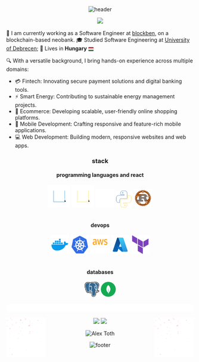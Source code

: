 <div align="center" width="100">
  <img src="https://capsule-render.vercel.app/api?type=waving&height=150&color=282c34&text=Alex%20Toth&fontColor=e5c07b&fontSize=40&fontAlignY=28"
  alt="header"/>
</div>

<p align="center">
  <img src="https://readme-typing-svg.herokuapp.com?font=Fira+Code&pause=1000&color=E5C07B&width=435&center=true&lines=hello+there!;I+am+a+full-stack+engineer;who+makes+things+work;...">
</p
<br>

🏢 I am currently working as a Software Engineer at [blockben](https://blockben.com/), on a blockchain-based neobank. 🎓 Studied Software Engineering at [University of Debrecen](https://unideb.hu/en); 🏡 Lives in **Hungary** <img src="./assets/hungary.svg" width="15" height="15" style="vertical-align: middle;" />

🔍 With a versatile background, I bring hands-on experience across multiple domains:
- 💳 Fintech: Innovating secure payment solutions and digital banking tools.
- ⚡ Smart Energy: Contributing to sustainable energy management projects.
- 🛒 Ecommerce: Developing scalable, user-friendly online shopping platforms.
- 📱 Mobile Development: Crafting responsive and feature-rich mobile applications.
- 💻 Web Development: Building modern, responsive websites and web apps.

<h3 align="center">
  stack
</h3>

<h4 align="center">
  programming languages and react
</h4>

<div align="center">
  <img src="./assets/ts-icon.svg" alt="icon" width="60" height="60" />
  <img src="./assets/js-icon.svg" alt="icon" width="60" height="60" />
  <img src="./assets/react-icon.svg" alt="icon" width="50" height="50" />
  <img src="./assets/python-icon.svg" alt="icon" width="45" height="45" />
  <img src="./assets/rust_1.svg" alt="icon" width="50" height="50" />
</div>

<br>

<h4 align="center">
  devops
</h4>

<div align="center">
  <img src="./assets/docker-icon.svg" alt="icon" width="50" height="50" />
  <img src="./assets/kubernetes-icon.svg" alt="icon" width="50" height="50" />
  <img src="./assets/aws-icon.svg" alt="icon" width="50" height="50" />
  <img src="./assets/azure.svg" alt="icon" width="50" height="50" />
  <img src="./assets/terraform.svg" alt="icon" width="50" height="50" />
</div>

<br>

<h4 align="center">
  databases
</h4>

<div align="center">
  <img src="./assets/postgresql.svg" alt="icon"width="40" height="40" />
  <img src="./assets/mongodb.svg" alt="icon"width="40" height="40" />
</div>

<br>
<img src="./assets/line.gif" height="20" width="100%">

<img align="left" src="./assets/144930161-2f783401-8d27-4fdf-a2f7-cc0ba32f1f1f.gif" width="21%" style="display:inline;"><img align="right" src="./assets/144930161-2f783401-8d27-4fdf-a2f7-cc0ba32f1f1f.gif" width="21%" style="display:inline;">

<p align="center">
  <img height="160px" width="auto" src ="https://github-readme-stats.vercel.app/api/top-langs/?username=tothalex&hide=css,java,html&theme=onedark&count_private=true&layout=compact&hide_border=true">
  <img height="160px" width="auto" src ="https://github-readme-stats-git-master-tothalexs-projects.vercel.app/api?username=tothalex&theme=onedark&hide_border=true&hide_rank=true">
</p>

<p align="center">
  <img src="https://komarev.com/ghpvc/?username=tothalex&label=Profile%20views&style=for-the-badge&color=gray" alt="Alex Toth" />
</p>

<div align="center" width="100">
  <img src="https://capsule-render.vercel.app/api?type=waving&height=150&color=282c34&fontColor=e5c07b&fontSize=40&fontAlignY=28&section=footer"
  alt="footer" />
</div>
